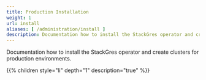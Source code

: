 ```yaml
---
title: Production Installation
weight: 1
url: install
aliases: [ /administration/install ]
description: Documentation how to install the StackGres operator and create clusters for production environments.
---
```


Documentation how to install the StackGres operator and create clusters for production environments.

{{% children style="li" depth="1" description="true" %}}

